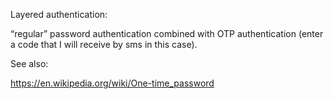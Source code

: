 Layered authentication:

“regular” password authentication combined with OTP authentication (enter a code that I will receive by sms in this case).


See also:

https://en.wikipedia.org/wiki/One-time_password
